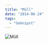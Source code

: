 ```yaml
---
title: "Müll"
date: "2014-06-24"
tags:
  - "Geknipst"
---
```


![Müll](/images/wpid-wp-1403562599109.jpeg)
